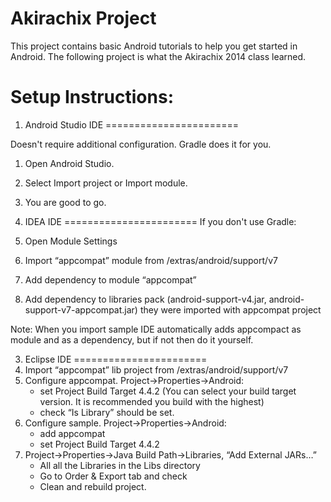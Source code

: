 Akirachix Project
===============================
This project contains basic Android tutorials to help you get started in Android.
The following project is what the Akirachix 2014 class learned.

Setup Instructions:
===================


1. Android Studio IDE
=======================

Doesn't require additional configuration. Gradle does it for you.
1. Open Android Studio.
2. Select Import project or Import module.
3. You are good to go.

2. IDEA IDE
=======================
If you don't use Gradle:

1. Open Module Settings
2. Import “appcompat” module from <android-sdk>/extras/android/support/v7
3. Add dependency to module “appcompat”
4. Add dependency to libraries pack (android-support-v4.jar, android-support-v7-appcompat.jar) they were imported with appcompat project

Note: When you import sample IDE automatically adds appcompact as module and as a dependency, but if not then do it yourself.

3. Eclipse IDE
=======================
1. Import “appcompat” lib project from <android-sdk>/extras/android/support/v7
2. Configure appcompat. Project->Properties->Android:
    - set Project Build Target 4.4.2 (You can select your build target version. It is recommended you build with the highest)
    - check “Is Library” should be set.
3. Configure sample. Project->Properties->Android:
    - add appcompat
    - set Project Build Target 4.4.2
4. Project->Properties->Java Build Path->Libraries, “Add External JARs…”
    - All all the Libraries in the Libs directory
    - Go to Order & Export tab and check
    - Clean and rebuild project.

